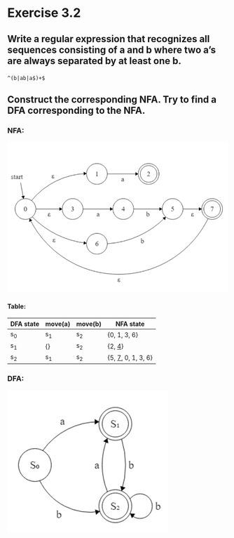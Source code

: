 # Exercise 3.2

## Write a regular expression that recognizes all sequences consisting of a and b where two a’s are always separated by at least one b.

`^(b|ab|a$)+$`

## Construct the corresponding NFA. Try to find a DFA corresponding to the NFA.

### NFA:

![Picture of corresponding NFA](3_2_NFA.png)

#### Table:

| DFA state     | move(a)       | move(b)       | NFA state                     |
| ------------- | ------------- | ------------- | ----------------------------- |
| s<sub>0</sub> | s<sub>1</sub> | s<sub>2</sub> | {0, 1, 3, 6}                  |
| s<sub>1</sub> | {}            | s<sub>2</sub> | {2, <ins>4</ins>}             |
| s<sub>2</sub> | s<sub>1</sub> | s<sub>2</sub> | {5, <ins>7</ins>, 0, 1, 3, 6} |

### DFA:

![Picture of corresponding DFA](3_2_DFA.png)
